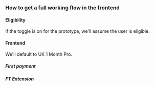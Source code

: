 ### How to get a full working flow in the frontend
#### Eligibility
If the toggle is on for the prototype, we'll assume the user is eligible.
#### Frontend
We'll default to UK 1 Month Pro.
##### First payment
##### FT Extension
